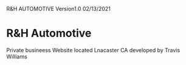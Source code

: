 R&H AUTOMOTIVE Version1.0 02/13/2021
# R&H Automotive
Private busineess Website located Lnacaster CA
developed by Travis Williams
